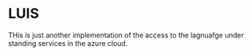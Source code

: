 # LUIS
THis is just another implementation of the access to the lagnuafge under standing services in the azure 
cloud.


